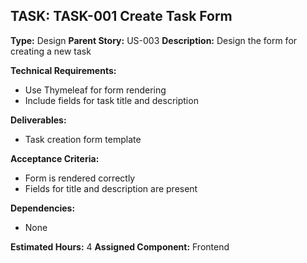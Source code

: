 ## TASK: TASK-001 Create Task Form

**Type:** Design
**Parent Story:** US-003
**Description:** 
Design the form for creating a new task

**Technical Requirements:**
- Use Thymeleaf for form rendering
- Include fields for task title and description

**Deliverables:**
- Task creation form template

**Acceptance Criteria:**
- Form is rendered correctly
- Fields for title and description are present

**Dependencies:**
- None

**Estimated Hours:** 4
**Assigned Component:** Frontend
